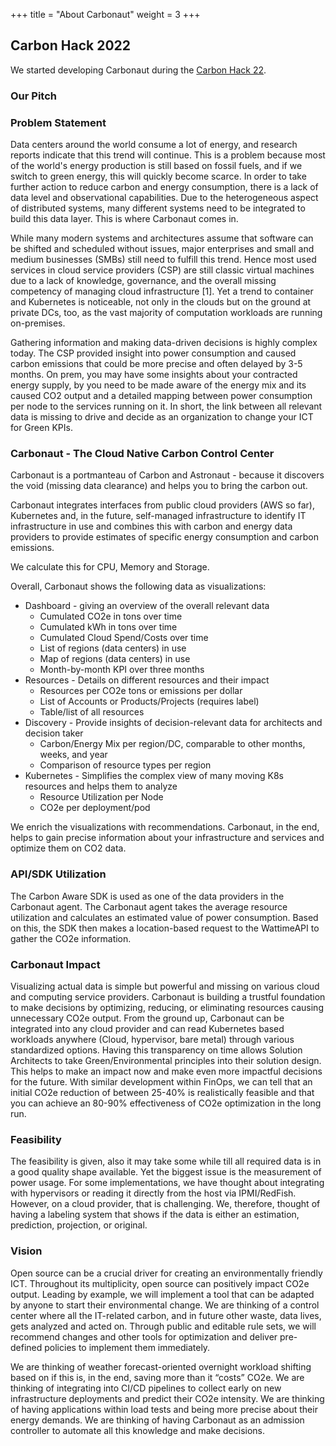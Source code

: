 +++
title = "About Carbonaut"
weight = 3
+++

## Carbon Hack 2022

We started developing Carbonaut during the [Carbon Hack 22](https://taikai.network/gsf/hackathons/carbonhack22). 

### Our Pitch

### Problem Statement

Data centers around the world consume a lot of energy, and research reports indicate that this trend will continue. This is a problem because most of the world's energy production is still based on fossil fuels, and if we switch to green energy, this will quickly become scarce. In order to take further action to reduce carbon and energy consumption, there is a lack of data level and observational capabilities. Due to the heterogeneous aspect of distributed systems, many different systems need to be integrated to build this data layer. This is where Carbonaut comes in. 

While many modern systems and architectures assume that software can be shifted and scheduled without issues, major enterprises and small and medium businesses (SMBs) still need to fulfill this trend. Hence most used services in cloud service providers (CSP) are still classic virtual machines due to a lack of knowledge, governance, and the overall missing competency of managing cloud infrastructure [1]. Yet a trend to container and Kubernetes is noticeable, not only in the clouds but on the ground at private DCs, too, as the vast majority of computation workloads are running on-premises. 

Gathering information and making data-driven decisions is highly complex today. The CSP provided insight into power consumption and caused carbon emissions that could be more precise and often delayed by 3-5 months. On prem, you may have some insights about your contracted energy supply, by you need to be made aware of the energy mix and its caused CO2 output and a detailed mapping between power consumption per node to the services running on it. In short, the link between all relevant data is missing to drive and decide as an organization to change your ICT for Green KPIs.

### Carbonaut - The Cloud Native Carbon Control Center

Carbonaut is a portmanteau of Carbon and Astronaut - because it discovers the void (missing data clearance) and helps you to bring the carbon out.

Carbonaut integrates interfaces from public cloud providers (AWS so far), Kubernetes and, in the future, self-managed infrastructure to identify IT infrastructure in use and combines this with carbon and energy data providers to provide estimates of specific energy consumption and carbon emissions.  

We calculate this for CPU, Memory and Storage. 

Overall, Carbonaut shows the following data as visualizations:
* Dashboard - giving an overview of the overall relevant data
    * Cumulated CO2e in tons over time
    * Cumulated kWh in tons over time
    * Cumulated Cloud Spend/Costs over time
    * List of regions (data centers) in use 
    * Map of regions (data centers) in use 
    * Month-by-month KPI over three months
* Resources - Details on different resources and their impact
    * Resources per CO2e tons or emissions per dollar
    * List of Accounts or Products/Projects (requires label)
    * Table/list of all resources
* Discovery - Provide insights of decision-relevant data for architects and decision taker 
    * Carbon/Energy Mix per region/DC, comparable to other months, weeks, and year
    * Comparison of resource types per region
* Kubernetes - Simplifies the complex view of many moving K8s resources and helps them to analyze
    * Resource Utilization per Node
    * CO2e per deployment/pod

We enrich the visualizations with recommendations. Carbonaut, in the end, helps to gain precise information about your infrastructure and services and optimize them on CO2 data.

### API/SDK Utilization

The Carbon Aware SDK is used as one of the data providers in the Carbonaut agent. The Carbonaut agent takes the average resource utilization and calculates an estimated value of power consumption. Based on this, the SDK then makes a location-based request to the WattimeAPI to gather the CO2e information.

### Carbonaut Impact

Visualizing actual data is simple but powerful and missing on various cloud and computing service providers. Carbonaut is building a trustful foundation to make decisions by optimizing, reducing, or eliminating resources causing unnecessary CO2e output. From the ground up, Carbonaut can be integrated into any cloud provider and can read Kubernetes based workloads anywhere (Cloud, hypervisor, bare metal) through various standardized options. Having this transparency on time allows Solution Architects to take Green/Environmental principles into their solution design. This helps to make an impact now and make even more impactful decisions for the future. With similar development within FinOps, we can tell that an initial CO2e reduction of between 25-40% is realistically feasible and that you can achieve an 80-90% effectiveness of CO2e optimization in the long run.

### Feasibility

The feasibility is given, also it may take some while till all required data is in a good quality shape available. Yet the biggest issue is the measurement of power usage. For some implementations, we have thought about integrating with hypervisors or reading it directly from the host via IPMI/RedFish. However, on a cloud provider, that is challenging. We, therefore, thought of having a labeling system that shows if the data is either an estimation, prediction, projection, or original.

### Vision

Open source can be a crucial driver for creating an environmentally friendly ICT. Throughout its multiplicity, open source can positively impact CO2e output. Leading by example, we will implement a tool that can be adapted by anyone to start their environmental change. We are thinking of a control center where all the IT-related carbon, and in future other waste, data lives, gets analyzed and acted on. Through public and editable rule sets, we will recommend changes and other tools for optimization and deliver pre-defined policies to implement them immediately.

We are thinking of weather forecast-oriented overnight workload shifting based on if this is, in the end, saving more than it “costs” CO2e. We are thinking of integrating into CI/CD pipelines to collect early on new infrastructure deployments and predict their CO2e intensity. We are thinking of having applications within load tests and being more precise about their energy demands. We are thinking of having Carbonaut as an admission controller to automate all this knowledge and make decisions.